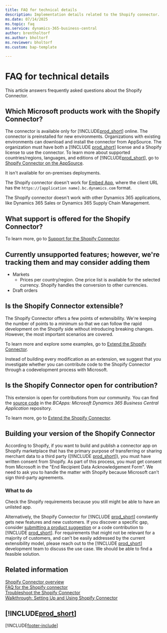 ```yaml
---
title: FAQ for technical details
description: Implementation details related to the Shopify connector.
ms.date: 07/14/2025
ms.topic: faq
ms.service: dynamics-365-business-central
author: brentholtorf
ms.author: bholtorf
ms.reviewer: bholtorf
ms.custom: bap-template

---
```


# FAQ for technical details

This article answers frequently asked questions about the Shopify Connector.

## Which Microsoft products work with the Shopify Connector?

The connector is available only for [!INCLUDE[prod_short](../includes/prod_short.md)] online. The connector is preinstalled for new environments. Organizations with existing environments can download and install the connector from AppSource. The organization must have both a [!INCLUDE [prod_short](../includes/prod_short.md)] license and a Shopify license to use the connector. To learn more about supported countries/regions, languages, and editions of [!INCLUDE[prod_short](../includes/prod_short.md)], go to [Shopify Connector on the AppSource](https://go.microsoft.com/fwlink/?linkid=2196238).

It isn't available for on-premises deployments.

The Shopify connector doesn't work for [Embed App](/dynamics365/business-central/dev-itpro/deployment/embed-app-overview), where the client URL has the `https://[application name].bc.dynamics.com` format.

The Shopify connector doesn't work with other Dynamics 365 applications, like Dynamics 365 Sales or Dynamics 365 Supply Chain Management.

## What support is offered for the Shopify Connector?

To learn more, go to [Support for the Shopify Connector](shopify-support.md).

## Currently unsupported features; however, we're tracking them and may consider adding them

- Markets
  - Prices per country/region. One price list is available for the selected currency. Shopify handles the conversion to other currencies.
- Draft orders

## Is the Shopify Connector extensible?

The Shopify Connector offers a few points of extensibility. We're keeping the number of points to a minimum so that we can follow the rapid development on the Shopify side without introducing breaking changes. However, the most important scenarios are covered. 

To learn more and explore some examples, go to [Extend the Shopify Connector](/dynamics365/business-central/dev-itpro/developer/devenv-extending-shopify).

Instead of building every modification as an extension, we suggest that you investigate whether you can contribute code to the Shopify Connector through a codevelopment process with Microsoft.

## Is the Shopify Connector open for contribution?

This extension is open for contributions from our community. You can find the [source code](https://github.com/microsoft/BCApps/tree/main/src/Apps/W1/Shopify) in the *BCApps: Microsoft Dynamics 365 Business Central Application* repository.

To learn more, go to [Extend the Shopify Connector](/dynamics365/business-central/dev-itpro/developer/devenv-extending-shopify).

## Building your version of the Shopify Connector

According to Shopify, if you want to build and publish a connector app on Shopify marketplace that has the primary purpose of transferring or sharing merchant data to a third party ([!INCLUDE [prod_short](../includes/prod_short.md)]), you must have written consent from Shopify. As part of this process, you must get consent from Microsoft in the "End Recipient Data Acknowledgement Form". We need to ask you to handle the matter with Shopify because Microsoft can't sign third-party agreements.

### What to do

Check the Shopify requirements because you still might be able to have an unlisted app.

Alternatively, the Shopify Connector for [!INCLUDE [prod_short](../includes/prod_short.md)] constantly gets new features and new customers. If you discover a specific gap, consider [submitting a product suggestion](https://aka.ms/bcideas) or a code contribution to [!INCLUDE [prod_short](../includes/prod_short.md)]. For requirements that might not be relevant for a majority of customers, and can't be easily addressed by the current extensibility model, please reach out to the [!INCLUDE [prod_short](../includes/prod_short.md)] development team to discuss the use case. We should be able to find a feasible solution.

## Related information

[Shopify Connector overview](shopify-connector-overview.md)  
[FAQ for the Shopify connector](shopify-faq.md)  
[Troubleshoot the Shopify Connector](troubleshoot.md)  
[Walkthrough: Setting Up and Using Shopify Connector](walkthrough-setting-up-and-using-shopify.md)  

## [!INCLUDE[prod_short](../includes/free_trial_md.md)]  

[!INCLUDE[footer-include](../includes/footer-banner.md)]
